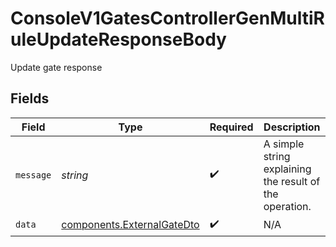 # ConsoleV1GatesControllerGenMultiRuleUpdateResponseBody

Update gate response


## Fields

| Field                                                                    | Type                                                                     | Required                                                                 | Description                                                              |
| ------------------------------------------------------------------------ | ------------------------------------------------------------------------ | ------------------------------------------------------------------------ | ------------------------------------------------------------------------ |
| `message`                                                                | *string*                                                                 | :heavy_check_mark:                                                       | A simple string explaining the result of the operation.                  |
| `data`                                                                   | [components.ExternalGateDto](../../models/components/externalgatedto.md) | :heavy_check_mark:                                                       | N/A                                                                      |